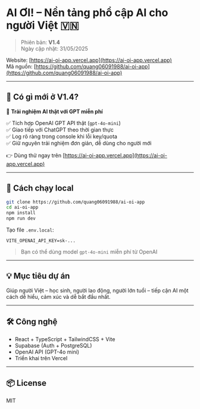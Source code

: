 # AI ƠI! – Nền tảng phổ cập AI cho người Việt 🇻🇳

> Phiên bản: **V1.4**  
> Ngày cập nhật: 31/05/2025

Website: [https://ai-oi-app.vercel.app](https://ai-oi-app.vercel.app)  
Mã nguồn: [https://github.com/quang06091988/ai-oi-app](https://github.com/quang06091988/ai-oi-app)

---

## 🚀 Có gì mới ở V1.4?

🧠 **Trải nghiệm AI thật với GPT miễn phí**

✅ Tích hợp OpenAI GPT API thật (`gpt-4o-mini`)  
✅ Giao tiếp với ChatGPT theo thời gian thực  
✅ Log rõ ràng trong console khi lỗi key/quota  
✅ Giữ nguyên trải nghiệm đơn giản, dễ dùng cho người mới

👉 Dùng thử ngay trên [https://ai-oi-app.vercel.app](https://ai-oi-app.vercel.app)

---

## 🧪 Cách chạy local

```bash
git clone https://github.com/quang06091988/ai-oi-app
cd ai-oi-app
npm install
npm run dev
```

Tạo file `.env.local`:

```
VITE_OPENAI_API_KEY=sk-...
```

> Bạn có thể dùng model `gpt-4o-mini` miễn phí từ OpenAI

---

## 💡 Mục tiêu dự án

Giúp người Việt – học sinh, người lao động, người lớn tuổi – tiếp cận AI một cách dễ hiểu, cảm xúc và dễ bắt đầu nhất.

---

## 🛠 Công nghệ

- React + TypeScript + TailwindCSS + Vite
- Supabase (Auth + PostgreSQL)
- OpenAI API (GPT-4o mini)
- Triển khai trên Vercel

---

## 📦 License

MIT
